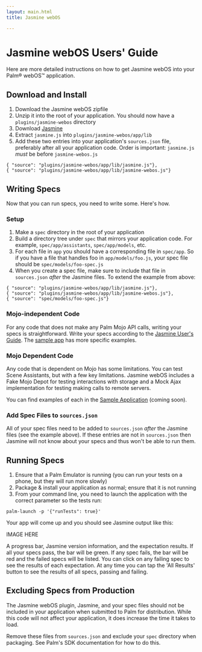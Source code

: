 ```yaml
---
layout: main.html
title: Jasmine webOS

---
```


# Jasmine webOS Users' Guide

Here are more detailed instructions on how to get Jasmine webOS into your Palm&reg; webOS&trade; application.

## Download and Install

  1. Download the Jasmine webOS zipfile
  1. Unzip it into the root of your application. You should now have a `plugins/jasmine-webos` directory
  1. Download [Jasmine](http://pivotal.github.com/jasmine)
  1. Extract `jasmine.js` into `plugins/jasmine-webos/app/lib`
  1. Add these two entries into your application's `sources.json` file, preferably after all your application code. Order is important: `jasmine.js` _must_ be before `jasmine-webos.js`

    { "source": "plugins/jasmine-webos/app/lib/jasmine.js"},
    { "source": "plugins/jasmine-webos/app/lib/jasmine-webos.js"}


## Writing Specs

Now that you can run specs, you need to write some. Here's how.

### Setup

  1. Make a `spec` directory in the root of your application
  1. Build a directory tree under `spec` that mirrors your application code. For example, `spec/app/assistants`, `spec/app/models`, etc.
  1. For each file in `app` you should have a corresponding file in `spec/app`. So if you have a file that handles foo in `app/models/foo.js`, your spec file should be `spec/models/foo-spec.js`
  1. When you create a spec file, make sure to include that file in `sources.json` _after_ the Jasmine files. To extend the example from above:

    { "source": "plugins/jasmine-webos/app/lib/jasmine.js"},
    { "source": "plugins/jasmine-webos/app/lib/jasmine-webos.js"},
    { "source": "spec/models/foo-spec.js"}

### Mojo-independent Code

For any code that does not make any Palm Mojo API calls, writing your specs is straightforward. Write your specs according to the [Jasmine User's Guide](). The [sample app]() has more specific examples.

### Mojo Dependent Code

Any code that is dependent on Mojo has some limitations. You can test Scene Assistants, but with a few key limitations. Jasmine webOS includes a Fake Mojo Depot for testing interactions with storage and a Mock Ajax implementation for testing making calls to remote servers.

You can find examples of each in the [Sample Application]() (coming soon).

### Add Spec Files to `sources.json`

All of your spec files need to be added to `sources.json` _after_ the Jasmine files (see the example above). If these entries are not in `sources.json` then Jasmine will not know about your specs and thus won't be able to run them.

## Running Specs

  1. Ensure that a Palm Emulator is running (you can run your tests on a phone, but they will run more slowly)
  1. Package & install your application as normal; ensure that it is not running
  1. From your command line, you need to launch the application with the correct parameter so the tests run:
  
    palm-launch -p '{"runTests": true}'

Your app will come up and you should see Jasmine output like this:

IMAGE HERE

A progress bar, Jasmine version information, and the expectation results. If all your specs pass, the bar will be green. If any spec fails, the bar will be red and the failed specs will be listed. You can click on any failing spec to see the results of each expectation. At any time you can tap the 'All Results' button to see the results of all specs, passing and failing.

## Excluding Specs from Production

The Jasmine webOS plugin, Jasmine, and your spec files should not be included in your application when submitted to Palm for distribution. While this code will not affect your application, it does increase the time it takes to load.

Remove these files from `sources.json` and exclude your `spec` directory when packaging. See Palm's SDK documentation for how to do this.